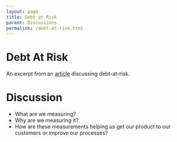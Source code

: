 ```yaml
---
layout: page
title: Debt at Risk
parent: Discussions
permalink: /debt-at-risk.html
---
```


# Debt At Risk

An excerpt from an [article](https://www.in-context.com/agile/pmo/cab/governance/product%20development/project%20development/2019/01/16/governance-alternative.html) discussing debt-at-risk.

# Discussion

- What are we measuring?
- Why are we measuring it?
- How are these measurements helping us get our product to our customers or improve our processes?
